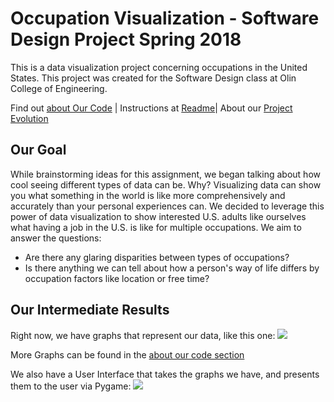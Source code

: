 # Occupation Visualization - Software Design Project Spring 2018

This is a data visualization project concerning occupations in the United States. This project was created for the Software Design class at Olin College of Engineering.

Find out [about Our Code](./AboutOurCode.md) | Instructions at [Readme](./README.md)| About our [Project Evolution](./projectevolution.md)

## Our Goal

While brainstorming ideas for this assignment, we began talking about how cool seeing different types of data can be. Why? Visualizing data can show you what something in the world is like more comprehensively and accurately than your personal experiences can.
We decided to leverage this power of data visualization to show interested U.S. adults like ourselves what having a job in the U.S. is like for multiple occupations.
We aim to answer the questions:
- Are there any glaring disparities between types of occupations?
- Is there anything we can tell about how a person's way of life differs by occupation factors like location or free time?

## Our Intermediate Results

Right now, we have graphs that represent our data, like this one: 
![]({{"./Pie_Chart.png"|absolute_url}})

More Graphs can be found in the [about our code section](./AboutOurCode.md)

We also have a User Interface that takes the graphs we have, and presents them to the user via Pygame:
![]({{"./UI_Example.png"|absolute_url}})


